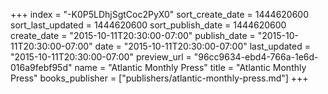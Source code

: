 +++
index = "-K0P5LDhjSgtCoc2PyX0"
sort_create_date = 1444620600
sort_last_updated = 1444620600
sort_publish_date = 1444620600
create_date = "2015-10-11T20:30:00-07:00"
publish_date = "2015-10-11T20:30:00-07:00"
date = "2015-10-11T20:30:00-07:00"
last_updated = "2015-10-11T20:30:00-07:00"
preview_url = "96cc9634-ebd4-766a-1e6d-016a9febf95d"
name = "Atlantic Monthly Press"
title = "Atlantic Monthly Press"
books_publisher = ["publishers/atlantic-monthly-press.md"]
+++
